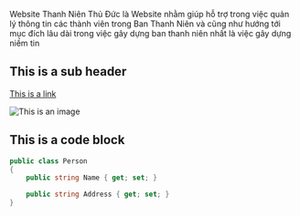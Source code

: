 Website Thanh Niên Thủ Đức là Website nhằm giúp hỗ trợ trong việc quản lý thông tin các thành viên trong Ban Thanh Niên và cũng như hướng tới mục đích lâu dài trong việc gây dựng ban thanh niên nhất là việc gây dựng niềm tin

## This is a sub header

 [This is a link](https://abp.io) 

![This is an image](https://abp.io/assets/my-image.png)

## This is a code block

```csharp
public class Person
{
    public string Name { get; set; }

    public string Address { get; set; }
}
